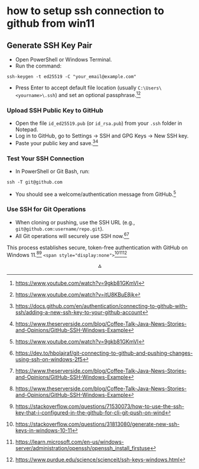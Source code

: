 # how to setup ssh connection to github from win11

## Generate SSH Key Pair

- Open PowerShell or Windows Terminal.
- Run the command:

```plaintext
ssh-keygen -t ed25519 -C "your_email@example.com"
```

- Press Enter to accept default file location (usually `C:\Users\<yourname>\.ssh`) and set an optional passphrase.[^5][^6]

### Upload SSH Public Key to GitHub

- Open the file `id_ed25519.pub` (or `id_rsa.pub`) from your `.ssh` folder in Notepad.
- Log in to GitHub, go to Settings → SSH and GPG Keys → New SSH key.
- Paste your public key and save.[^7][^3]

### Test Your SSH Connection

- In PowerShell or Git Bash, run:

```plaintext
ssh -T git@github.com
```

- You should see a welcome/authentication message from GitHub.[^5]

### Use SSH for Git Operations

- When cloning or pushing, use the SSH URL (e.g., `git@github.com:username/repo.git`).
- All Git operations will securely use SSH now.[^9][^3]

This process establishes secure, token-free authentication with GitHub on Windows 11.[^3][^8]
`<span style="display:none">`[^11][^13][^14]

<div align="center">⁂</div>

[^1]: https://docs.github.com/en/authentication/connecting-to-github-with-ssh
    
[^2]: https://davidaugustat.com/windows/windows-11-setup-ssh
    
[^3]: https://www.theserverside.com/blog/Coffee-Talk-Java-News-Stories-and-Opinions/GitHub-SSH-Windows-Example
    
[^4]: https://www.freecodecamp.org/news/how-to-use-ssh-to-connect-to-github-guide-for-windows/
    
[^5]: https://www.youtube.com/watch?v=9gkb81GKmVI
    
[^6]: https://www.youtube.com/watch?v=itU8KBuE8jk
    
[^7]: https://docs.github.com/en/authentication/connecting-to-github-with-ssh/adding-a-new-ssh-key-to-your-github-account
    
[^8]: https://stackoverflow.com/questions/71530073/how-to-use-the-ssh-key-that-i-configured-in-the-github-for-cli-git-push-on-wind
    
[^9]: https://dev.to/hbolajraf/git-connecting-to-github-and-pushing-changes-using-ssh-on-windows-2f5
    
[^10]: https://docs.github.com/en/authentication/connecting-to-github-with-ssh/generating-a-new-ssh-key-and-adding-it-to-the-ssh-agent
    
[^11]: https://stackoverflow.com/questions/31813080/generate-new-ssh-keys-in-windows-10-11
    
[^12]: https://learn.microsoft.com/en-us/azure/devops/repos/git/use-ssh-keys-to-authenticate?view=azure-devops
    
[^13]: https://learn.microsoft.com/en-us/windows-server/administration/openssh/openssh_install_firstuse
    
[^14]: https://www.purdue.edu/science/scienceit/ssh-keys-windows.html
